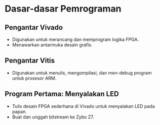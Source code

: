 # Dasar-dasar Pemrograman
## Pengantar Vivado
- Digunakan untuk merancang dan memprogram logika FPGA.  
- Menawarkan antarmuka desain grafis.


## Pengantar Vitis
- Digunakan untuk menulis, mengompilasi, dan men-debug program untuk prosesor ARM.  


## Program Pertama: Menyalakan LED
- Tulis desain FPGA sederhana di Vivado untuk menyalakan LED pada papan.  
- Buat dan unggah bitstream ke Zybo Z7.

